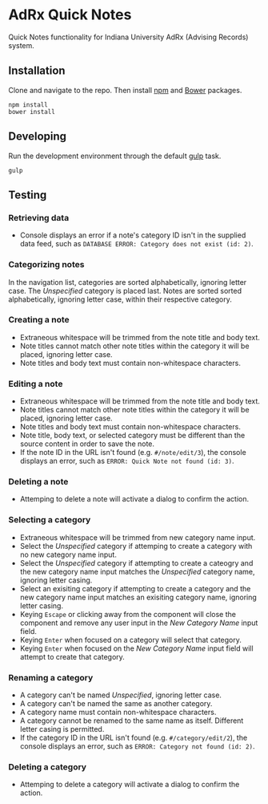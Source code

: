 # AdRx Quick Notes

Quick Notes functionality for Indiana University AdRx (Advising Records) system.

## Installation

Clone and navigate to the repo. Then install [npm](https://www.npmjs.com/) and [Bower](http://bower.io/) packages.

```
npm install
bower install
```

## Developing

Run the development environment through the default [gulp](http://gulpjs.com/) task.

```
gulp
```

## Testing

### Retrieving data

- Console displays an error if a note's category ID isn't in the supplied data feed, such as `DATABASE ERROR: Category does not exist (id: 2)`.

### Categorizing notes

In the navigation list, categories are sorted alphabetically, ignoring letter case. The *Unspecified* category is placed last. Notes are sorted sorted alphabetically, ignoring letter case, within their respective category.

### Creating a note

- Extraneous whitespace will be trimmed from the note title and body text.
- Note titles cannot match other note titles within the category it will be placed, ignoring letter case.
- Note titles and body text must contain non-whitespace characters.

### Editing a note

- Extraneous whitespace will be trimmed from the note title and body text.
- Note titles cannot match other note titles within the category it will be placed, ignoring letter case.
- Note titles and body text must contain non-whitespace characters.
- Note title, body text, or selected category must be different than the source content in order to save the note.
- If the note ID in the URL isn't found (e.g. `#/note/edit/3`), the console displays an error, such as `ERROR: Quick Note not found (id: 3)`.

### Deleting a note

- Attemping to delete a note will activate a dialog to confirm the action.

### Selecting a category

- Extraneous whitespace will be trimmed from new category name input.
- Select the *Unspecified* category if attemping to create a category with no new category name input.
- Select the *Unspecified* category if attempting to create a cateogry and the new category name input matches the *Unspecified* category name, ignoring letter casing.
- Select an exisiting category if attempting to create a category and the new category name input matches an exisiting category name, ignoring letter casing.
- Keying `Escape` or clicking away from the component will close the component and remove any user input in the *New Category Name* input field.
- Keying `Enter` when focused on a category will select that category.
- Keying `Enter` when focused on the *New Category Name* input field will attempt to create that category.

### Renaming a category

- A category can't be named *Unspecified*, ignoring letter case.
- A category can't be named the same as another category.
- A category name must contain non-whitespace characters.
- A category cannot be renamed to the same name as itself. Different letter casing is permitted.
- If the category ID in the URL isn't found (e.g. `#/category/edit/2`), the console displays an error, such as `ERROR: Category not found (id: 2)`.

### Deleting a category

- Attemping to delete a category will activate a dialog to confirm the action.
